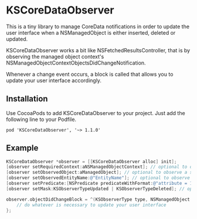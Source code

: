 KSCoreDataObserver
======
This is a tiny library to manage CoreData notifications in order to update the user interface when a NSManagedObject is either inserted, deleted or updated.

KSCoreDataObserver works a bit like NSFetchedResultsController, that is by observing the managed object context's NSManagedObjectContextObjectsDidChangeNotification.

Whenever a change event occurs, a block is called that allows you to update your user interface accordingly.

## Installation
Use CocoaPods to add KSCoreDataObserver to your project. Just add the following line to your Podfile.
```
pod 'KSCoreDataObserver', '~> 1.1.0'
```
## Example
```objective-c
KSCoreDataObserver *observer = [[KSCoreDataObserver alloc] init];
[observer setRequiredContext:aNSManagedObjectContext]; // optional to observe a specific NSManagedObjectContext
[observer setObservedObject:aManagedObject]; // optional to observe a specific NSManagedObject
[observer setObservedEntityName:@"EntityName"]; // optional to observe objects of a specific entity
[observer setPredicate:[NSPredicate predicateWithFormat:@"attribute = 123"]]; // optional to set a user defined filter for observed objects
[observer setMask:KSObserverTypeUpdated | KSObserverTypeDeleted]; // optional to only observe specific event types

observer.objectDidChangeBlock = ^(KSObserverType type, NSManagedObject *object, NSArray *changes) {
	// do whatever is necessary to update your user interface
};
```
